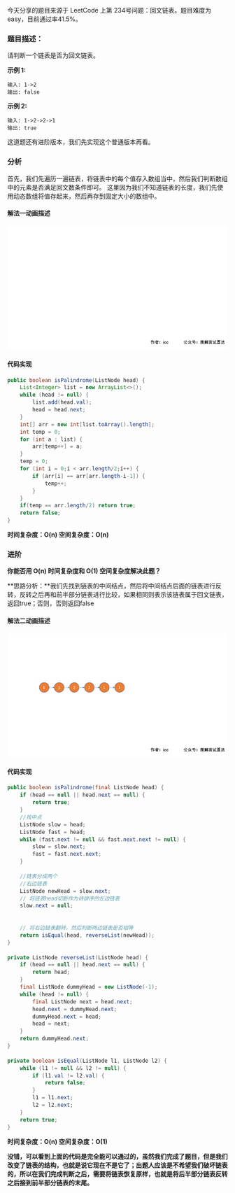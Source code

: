 今天分享的题目来源于 LeetCode 上第 234号问题：回文链表。题目难度为 easy，目前通过率41.5%。

### 题目描述：

请判断一个链表是否为回文链表。

**示例 1:**

```
输入: 1->2
输出: false
```



**示例 2:**

```
输入: 1->2->2->1
输出: true
```

这道题还有进阶版本，我们先实现这个普通版本再看。



### 分析

首先，我们先遍历一遍链表，将链表中的每个值存入数组当中，然后我们判断数组中的元素是否满足回文数条件即可。
这里因为我们不知道链表的长度，我们先使用动态数组将值存起来，然后再存到固定大小的数组中。

#### 解法一动画描述

![01](./Animation1.gif)

#### 代码实现

```java
public boolean isPalindrome(ListNode head) {
    List<Integer> list = new ArrayList<>();
    while (head != null) {
        list.add(head.val);
        head = head.next;
    }
    int[] arr = new int[list.toArray().length];
    int temp = 0;
    for (int a : list) {
        arr[temp++] = a;
    }
    temp = 0;
    for (int i = 0;i < arr.length/2;i++) {
        if (arr[i] == arr[arr.length-i-1]) {
            temp++;
        }
    }
    if(temp == arr.length/2) return true;
    return false;
}
```

**时间复杂度：O(n)  空间复杂度：O(n)**

### 进阶

**你能否用 O(n) 时间复杂度和 O(1) 空间复杂度解决此题？**

**思路分析：**我们先找到链表的中间结点，然后将中间结点后面的链表进行反转，反转之后再和前半部分链表进行比较，如果相同则表示该链表属于回文链表，返回true；否则，否则返回false

#### 解法二动画描述

![02](./Animation2.gif)

#### 代码实现

```java
public boolean isPalindrome(final ListNode head) {
    if (head == null || head.next == null) {
        return true;
    }
    //找中点
    ListNode slow = head;
    ListNode fast = head;
    while (fast.next != null && fast.next.next != null) {
        slow = slow.next;
        fast = fast.next.next;
    }

    //链表分成两个
    //右边链表
    ListNode newHead = slow.next;
    // 将链表head切断作为待排序的左边链表
    slow.next = null;


    // 将右边链表翻转，然后判断两边链表是否相等
    return isEqual(head, reverseList(newHead));
}

private ListNode reverseList(ListNode head) {
    if (head == null || head.next == null) {
        return head;
    }
    final ListNode dummyHead = new ListNode(-1);
    while (head != null) {
        final ListNode next = head.next;
        head.next = dummyHead.next;
        dummyHead.next = head;
        head = next;
    }
    return dummyHead.next;
}

private boolean isEqual(ListNode l1, ListNode l2) {
    while (l1 != null && l2 != null) {
        if (l1.val != l2.val) {
            return false;
        }
        l1 = l1.next;
        l2 = l2.next;
    }
    return true;
}
```

**时间复杂度：O(n)  空间复杂度：O(1)**

**没错，可以看到上面的代码是完全能可以通过的，虽然我们完成了题目，但是我们改变了链表的结构，也就是说它现在不是它了；出题人应该是不希望我们破坏链表的，所以在我们完成判断之后，需要将链表恢复原样，也就是将后半部分链表反转之后接到前半部分链表的末尾。**